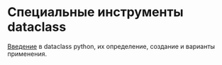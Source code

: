 # Cпециальные инструменты dataclass

[Введение](https://habr.com/ru/post/415829/) в dataclass python, их определение, создание и варианты применения.